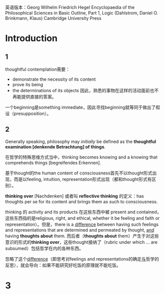 
英语版本：Georg Wilhelm Friedrich Hegel  Encyclopaedia of the Philosophical Sciences in Basic Outline, Part 1, Logic (Dahlstrom, Daniel O. Brinkmann, Klaus) Cambridge University Press

# Introduction

## 1

thoughtful contemplation需要：
- demonstrate the necessity of its content
- prove its being
- the determinations of its objects
因此，熟悉的事物在这样的活动面前也不再能提供直接的答案。

一个beginning是something immediate，因此寻找beginning就等同于做出了假设（presupposition）。

## 2

Generally speaking, philosophy may *initially* be defined as the **thoughtful examination \[denkende Betrachtung\] of things**.

在哲学的特殊思维方式当中，thinking becomes knowing and a knowing that comprehends things \[begreifendes Erkennen\].

基于thought的the human content of consciousness首先不以thought形式出现，而是以feeling, intuition, representation形式出现（都和thought形式有区别）。

**thinking over** \[Nachdenken\] 或者叫 **reflective thinking** 的定义：has thoughts per se for its content and brings them as such to consciousness.

thinking 的 activity and its products 在这些东西中被 present and contained，这些东西指的是religious, right, and ethical, whether it be feeling and faith or representation）。但是，there is a <u>difference</u> between having such feelings and representations that are determined and permeated by thought, <u>and</u> having **thoughts about** them. 而后者（**thoughts about** them）产生于对这些意识的形式的**thinking over**，这些thought接纳了（rubric under which ... are subsumed）包括哲学在内的各种东西。

忽略了这个<u>difference</u>（即思考对feelings and representations的确定<u>与</u>哲学的反思），就会导向：如果不能研究好吃饭的原理就不能吃饭。

# 3




















